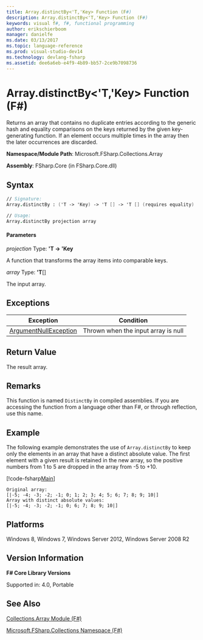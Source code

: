 ```yaml
---
title: Array.distinctBy<'T,'Key> Function (F#)
description: Array.distinctBy<'T,'Key> Function (F#)
keywords: visual f#, f#, functional programming
author: erikschierboom
manager: danielfe
ms.date: 03/13/2017
ms.topic: language-reference
ms.prod: visual-studio-dev14
ms.technology: devlang-fsharp
ms.assetid: dee6a6eb-e4f9-4b89-bb57-2ce9b7098736
---
```


# Array.distinctBy<'T,'Key> Function (F#)

Returns an array that contains no duplicate entries according to the generic hash and equality comparisons on the keys returned by the given key-generating function. If an element occurs multiple times in the array then the later occurrences are discarded.

**Namespace/Module Path**: Microsoft.FSharp.Collections.Array

**Assembly**: FSharp.Core (in FSharp.Core.dll)


## Syntax

```fsharp
// Signature:
Array.distinctBy : ('T -> 'Key) -> 'T [] -> 'T [] (requires equality)

// Usage:
Array.distinctBy projection array
```

#### Parameters
*projection*
Type: **'T -&gt; 'Key**


A function that transforms the array items into comparable keys.


*array*
Type: **'T**[[]](https://msdn.microsoft.com/library/def20292-9aae-4596-9275-b94e594f8493)


The input array.

## Exceptions

|Exception|Condition|
|----|----|
|[ArgumentNullException](https://msdn.microsoft.com/library/system.argumentnullexception.aspx)|Thrown when the input array is null|

## Return Value
The result array.

## Remarks
This function is named `DistinctBy` in compiled assemblies. If you are accessing the function from a language other than F#, or through reflection, use this name.

## Example

The following example demonstrates the use of `Array.distinctBy` to keep only the elements in an array that have a distinct absolute value. The first element with a given result is retained in the new array, so the positive numbers from 1 to 5 are dropped in the array from -5 to +10.

[!code-fsharp[Main](snippets/fsarrays/snippet76.fs)]

```
Original array:
[|-5; -4; -3; -2; -1; 0; 1; 2; 3; 4; 5; 6; 7; 8; 9; 10|]
Array with distinct absolute values:
[|-5; -4; -3; -2; -1; 0; 6; 7; 8; 9; 10|]
```

## Platforms
Windows 8, Windows 7, Windows Server 2012, Windows Server 2008 R2


## Version Information
**F# Core Library Versions**

Supported in: 4.0, Portable


## See Also
[Collections.Array Module &#40;F&#35;&#41;](Collections.Array-Module-%5BFSharp%5D.md)

[Microsoft.FSharp.Collections Namespace &#40;F&#35;&#41;](Microsoft.FSharp.Collections-Namespace-%5BFSharp%5D.md)
